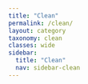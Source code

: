 ```yaml
---
title: "Clean"
permalink: /clean/
layout: category
taxonomy: clean
classes: wide
sidebar:
  title: "Clean"
  nav: sidebar-clean
---
```

